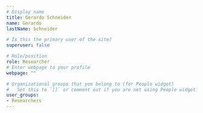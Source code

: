 ```yaml
---
# Display name
title: Gerardo Schneider
name: Gerardo
lastName: Schneider

# Is this the primary user of the site?
superuser: false

# Role/position
role: Researcher
# Enter webpage to your profile
webpage: ""

# Organizational groups that you belong to (for People widget)
#   Set this to `[]` or comment out if you are not using People widget.
user_groups:
- Researchers
---
```

